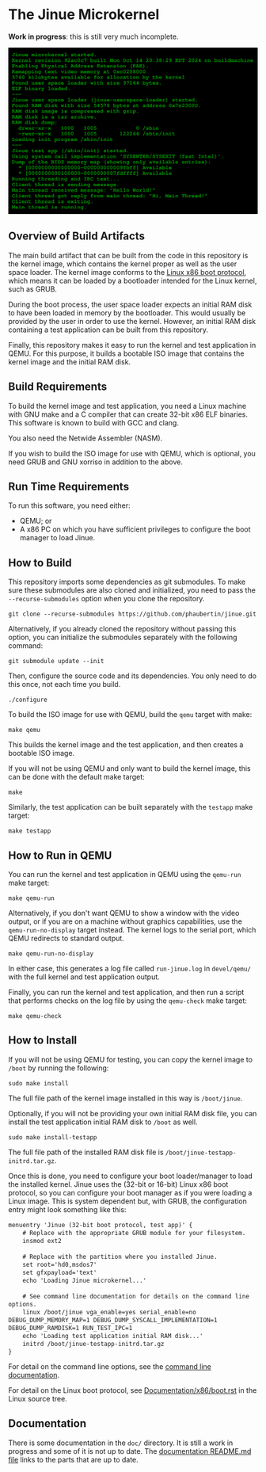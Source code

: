 # The Jinue Microkernel #

**Work in progress**: this is still very much incomplete.

![Screenshot](https://raw.githubusercontent.com/phaubertin/jinue/master/doc/images/screenshot.png)

Overview of Build Artifacts
---------------------------

The main build artifact that can be built from the code in this
repository is the kernel image, which contains the kernel proper as well
as the user space loader. The kernel image conforms to the
[Linux x86 boot protocol](https://www.kernel.org/doc/Documentation/x86/boot.rst),
which means it can be loaded by a bootloader intended for the Linux
kernel, such as GRUB.

During the boot process, the user space loader expects an initial RAM
disk to have been loaded in memory by the bootloader. This would usually
be provided by the user in order to use the kernel. However, an initial
RAM disk containing a test application can be built from this
repository.

Finally, this repository makes it easy to run the kernel and test
application in QEMU. For this purpose, it builds a bootable ISO image
that contains the kernel image and the initial RAM disk.

Build Requirements
------------------

To build the kernel image and test application, you need a Linux machine
with GNU make and a C compiler that can create 32-bit x86 ELF binaries.
This software is known to build with GCC and clang.

You also need the Netwide Assembler (NASM).

If you wish to build the ISO image for use with QEMU, which is optional,
you need GRUB and GNU xorriso in addition to the above.

Run Time Requirements
---------------------

To run this software, you need either:
* QEMU; or
* A x86 PC on which you have sufficient privileges to configure the boot
manager to load Jinue.

How to Build
------------

This repository imports some dependencies as git submodules. To make
sure these submodules are also cloned and initialized, you need to pass
the `--recurse-submodules` option when you clone the repository.

```
git clone --recurse-submodules https://github.com/phaubertin/jinue.git
```

Alternatively, if you already cloned the repository without passing this
option, you can initialize the submodules separately with the following
command:

```
git submodule update --init
```

Then, configure the source code and its dependencies. You only need to
do this once, not each time you build.

```
./configure
```

To build the ISO image for use with QEMU, build the `qemu` target with
make:

```
make qemu
```

This builds the kernel image and the test application, and then creates
a bootable ISO image.

If you will not be using QEMU and only want to build the kernel image,
this can be done with the default make target:

```
make
```

Similarly, the test application can be built separately with the
`testapp` make target:

```
make testapp
```

How to Run in QEMU
-------------------
You can run the kernel and test application in QEMU using the `qemu-run`
make target:

```
make qemu-run
```

Alternatively, if you don't want QEMU to show a window with the video
output, or if you are on a machine without graphics capabilities, use
the `qemu-run-no-display` target instead. The kernel logs to the serial
port, which QEMU redirects to standard output.

```
make qemu-run-no-display
```

In either case, this generates a log file called `run-jinue.log` in
`devel/qemu/` with the full kernel and test application output.

Finally, you can run the kernel and test application, and then run a
script that performs checks on the log file by using the `qemu-check`
make target:

```
make qemu-check
```

How to Install
--------------

If you will not be using QEMU for testing, you can copy the kernel image
to `/boot` by running the following:

```
sudo make install
```

The full file path of the kernel image installed in this way is
`/boot/jinue`.

Optionally, if you will not be providing your own initial RAM disk file,
you can install the test application initial RAM disk to `/boot` as
well.

```
sudo make install-testapp
```

The full file path of the installed RAM disk file is
`/boot/jinue-testapp-initrd.tar.gz`.

Once this is done, you need to configure your boot loader/manager to
load the installed kernel. Jinue uses the (32-bit or 16-bit) Linux x86
boot protocol, so you can configure your boot manager as if you were
loading a Linux image. This is system dependent but, with GRUB, the
configuration entry might look something like this:

```
menuentry 'Jinue (32-bit boot protocol, test app)' {
    # Replace with the appropriate GRUB module for your filesystem.
    insmod ext2

    # Replace with the partition where you installed Jinue.
    set root='hd0,msdos7'
    set gfxpayload='text'
    echo 'Loading Jinue microkernel...'

    # See command line documentation for details on the command line options.
    linux /boot/jinue vga_enable=yes serial_enable=no DEBUG_DUMP_MEMORY_MAP=1 DEBUG_DUMP_SYSCALL_IMPLEMENTATION=1 DEBUG_DUMP_RAMDISK=1 RUN_TEST_IPC=1
    echo 'Loading test application initial RAM disk...'
    initrd /boot/jinue-testapp-initrd.tar.gz
}
```

For detail on the command line options, see the [command line
documentation](doc/cmdline.md).

For detail on the Linux boot protocol, see
[Documentation/x86/boot.rst](https://www.kernel.org/doc/Documentation/x86/boot.rst)
in the Linux source tree.

Documentation
-------------

There is some documentation in the `doc/` directory. It is still a work
in progress and some of it is not up to date. The [documentation
README.md file](doc/README.md) links to the parts that are up to date.
